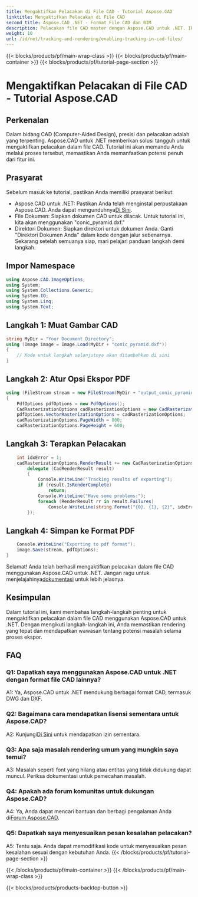 ```yaml
---
title: Mengaktifkan Pelacakan di File CAD - Tutorial Aspose.CAD
linktitle: Mengaktifkan Pelacakan di File CAD
second_title: Aspose.CAD .NET - Format File CAD dan BIM
description: Pelacakan file CAD master dengan Aspose.CAD untuk .NET. Ikuti panduan langkah demi langkah kami untuk rendering dan pelacakan kesalahan yang tepat. Unduh sekarang!
weight: 10
url: /id/net/tracking-and-rendering/enabling-tracking-in-cad-files/
---
```


{{< blocks/products/pf/main-wrap-class >}}
{{< blocks/products/pf/main-container >}}
{{< blocks/products/pf/tutorial-page-section >}}

# Mengaktifkan Pelacakan di File CAD - Tutorial Aspose.CAD

## Perkenalan

Dalam bidang CAD (Computer-Aided Design), presisi dan pelacakan adalah yang terpenting. Aspose.CAD untuk .NET memberikan solusi tangguh untuk mengaktifkan pelacakan dalam file CAD. Tutorial ini akan memandu Anda melalui proses tersebut, memastikan Anda memanfaatkan potensi penuh dari fitur ini.

## Prasyarat

Sebelum masuk ke tutorial, pastikan Anda memiliki prasyarat berikut:
-  Aspose.CAD untuk .NET: Pastikan Anda telah menginstal perpustakaan Aspose.CAD. Anda dapat mengunduhnya[Di Sini](https://releases.aspose.com/cad/net/).
- File Dokumen: Siapkan dokumen CAD untuk dilacak. Untuk tutorial ini, kita akan menggunakan "conic_pyramid.dxf."
- Direktori Dokumen: Siapkan direktori untuk dokumen Anda. Ganti "Direktori Dokumen Anda" dalam kode dengan jalur sebenarnya.
Sekarang setelah semuanya siap, mari pelajari panduan langkah demi langkah.

## Impor Namespace

```csharp
using Aspose.CAD.ImageOptions;
using System;
using System.Collections.Generic;
using System.IO;
using System.Linq;
using System.Text;
```

## Langkah 1: Muat Gambar CAD

```csharp
string MyDir = "Your Document Directory";
using (Image image = Image.Load(MyDir + "conic_pyramid.dxf"))
{
    // Kode untuk langkah selanjutnya akan ditambahkan di sini
}
```

## Langkah 2: Atur Opsi Ekspor PDF

```csharp
using (FileStream stream = new FileStream(MyDir + "output_conic_pyramid.pdf", FileMode.Create))
{
    PdfOptions pdfOptions = new PdfOptions();
    CadRasterizationOptions cadRasterizationOptions = new CadRasterizationOptions();
    pdfOptions.VectorRasterizationOptions = cadRasterizationOptions;
    cadRasterizationOptions.PageWidth = 800;
    cadRasterizationOptions.PageHeight = 600;
```

## Langkah 3: Terapkan Pelacakan

```csharp
    int idxError = 1;
    cadRasterizationOptions.RenderResult += new CadRasterizationOptions.CadRenderHandler(
        delegate (CadRenderResult result)
        {
            Console.WriteLine("Tracking results of exporting");
            if (result.IsRenderComplete)
                return;
            Console.WriteLine("Have some problems:");
            foreach (RenderResult rr in result.Failures)
                Console.WriteLine(string.Format("{0}. {1}, {2}", idxError++, rr.RenderCode.ToString(), rr.Message));
        });
```

## Langkah 4: Simpan ke Format PDF

```csharp
    Console.WriteLine("Exporting to pdf format");
    image.Save(stream, pdfOptions);
}
```

 Selamat! Anda telah berhasil mengaktifkan pelacakan dalam file CAD menggunakan Aspose.CAD untuk .NET. Jangan ragu untuk menjelajahinya[dokumentasi](https://reference.aspose.com/cad/net/) untuk lebih jelasnya.

## Kesimpulan

Dalam tutorial ini, kami membahas langkah-langkah penting untuk mengaktifkan pelacakan dalam file CAD menggunakan Aspose.CAD untuk .NET. Dengan mengikuti langkah-langkah ini, Anda memastikan rendering yang tepat dan mendapatkan wawasan tentang potensi masalah selama proses ekspor.

## FAQ

### Q1: Dapatkah saya menggunakan Aspose.CAD untuk .NET dengan format file CAD lainnya?

A1: Ya, Aspose.CAD untuk .NET mendukung berbagai format CAD, termasuk DWG dan DXF.

### Q2: Bagaimana cara mendapatkan lisensi sementara untuk Aspose.CAD?

 A2: Kunjungi[Di Sini](https://purchase.aspose.com/temporary-license/) untuk mendapatkan izin sementara.

### Q3: Apa saja masalah rendering umum yang mungkin saya temui?

A3: Masalah seperti font yang hilang atau entitas yang tidak didukung dapat muncul. Periksa dokumentasi untuk pemecahan masalah.

### Q4: Apakah ada forum komunitas untuk dukungan Aspose.CAD?

 A4: Ya, Anda dapat mencari bantuan dan berbagi pengalaman Anda di[Forum Aspose.CAD](https://forum.aspose.com/c/cad/19).

### Q5: Dapatkah saya menyesuaikan pesan kesalahan pelacakan?

A5: Tentu saja. Anda dapat memodifikasi kode untuk menyesuaikan pesan kesalahan sesuai dengan kebutuhan Anda.
{{< /blocks/products/pf/tutorial-page-section >}}

{{< /blocks/products/pf/main-container >}}
{{< /blocks/products/pf/main-wrap-class >}}

{{< blocks/products/products-backtop-button >}}
